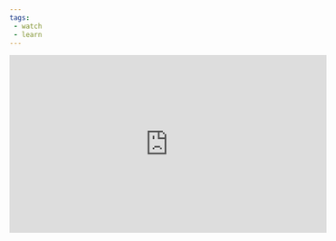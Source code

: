 ```yaml
---
tags:
 - watch
 - learn
---
```

<iframe width="560" height="315" src="https://www.youtube.com/embed/5MgBikgcWnY?si=5m88CliYowvAiq3c" title="YouTube video player" frameborder="0" allow="accelerometer; autoplay; clipboard-write; encrypted-media; gyroscope; picture-in-picture; web-share" allowfullscreen></iframe>